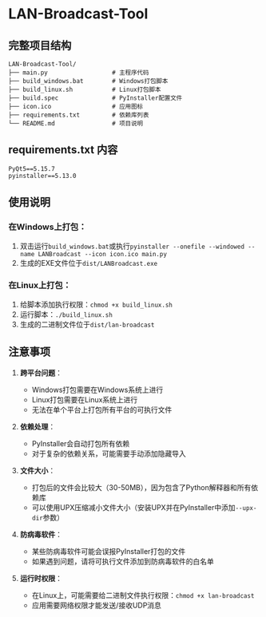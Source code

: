 # LAN-Broadcast-Tool

## 完整项目结构

```
LAN-Broadcast-Tool/
├── main.py                  # 主程序代码
├── build_windows.bat        # Windows打包脚本
├── build_linux.sh           # Linux打包脚本
├── build.spec               # PyInstaller配置文件
├── icon.ico                 # 应用图标
├── requirements.txt         # 依赖库列表
└── README.md                # 项目说明
```

## requirements.txt 内容

```
PyQt5==5.15.7
pyinstaller==5.13.0
```

## 使用说明

### 在Windows上打包：
1. 双击运行`build_windows.bat`或执行`pyinstaller --onefile --windowed --name LANBroadcast --icon icon.ico main.py`
2. 生成的EXE文件位于`dist/LANBroadcast.exe`

### 在Linux上打包：
1. 给脚本添加执行权限：`chmod +x build_linux.sh`
2. 运行脚本：`./build_linux.sh`
3. 生成的二进制文件位于`dist/lan-broadcast`

## 注意事项

1. **跨平台问题**：
   - Windows打包需要在Windows系统上进行
   - Linux打包需要在Linux系统上进行
   - 无法在单个平台上打包所有平台的可执行文件

2. **依赖处理**：
   - PyInstaller会自动打包所有依赖
   - 对于复杂的依赖关系，可能需要手动添加隐藏导入

3. **文件大小**：
   - 打包后的文件会比较大（30-50MB），因为包含了Python解释器和所有依赖库
   - 可以使用UPX压缩减小文件大小（安装UPX并在PyInstaller中添加`--upx-dir`参数）

4. **防病毒软件**：
   - 某些防病毒软件可能会误报PyInstaller打包的文件
   - 如果遇到问题，请将可执行文件添加到防病毒软件的白名单

5. **运行时权限**：
   - 在Linux上，可能需要给二进制文件执行权限：`chmod +x lan-broadcast`
   - 应用需要网络权限才能发送/接收UDP消息
